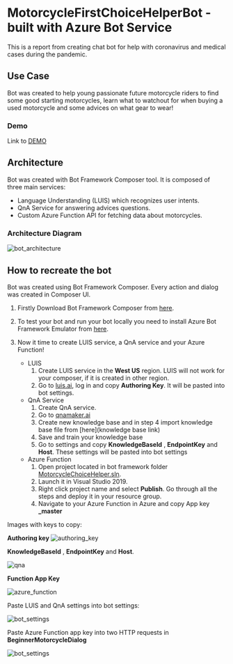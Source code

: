 # MotorcycleFirstChoiceHelperBot - built with Azure Bot Service

This is a report from creating chat bot for help with coronavirus and medical cases during the pandemic.

## Use Case

Bot was created to help young passionate future motorcycle riders to find some good starting motorcycles, learn what to watchout for when buying a used motorcycle and some advices on what gear to wear!

### Demo
Link to [DEMO](https://www.youtube.com/watch?v=AepTL3Bky9g&feature=youtu.be&ab_channel=Micha%C5%82Kolendo)

## Architecture

Bot was created with Bot Framework Composer tool.
It is composed of three main services:

- Language Understanding (LUIS) which recognizes user intents.
- QnA Service for answering advices questions.
- Custom Azure Function API for fetching data about motorcycles.

### Architecture Diagram

![bot_architecture](./graphics/BotArchitecture.jpg "Azure Bot Architecture")

## How to recreate the bot

Bot was created using Bot Framework Composer. Every action and dialog was created in Composer UI.

1. Firstly Download Bot Framework Composer from [here](https://github.com/microsoft/BotFramework-Composer/releases).

2. To test your bot and run your bot locally you need to install Azure Bot Framework Emulator from [here](https://github.com/Microsoft/BotFramework-Emulator/releases).

3. Now it time to create LUIS service, a QnA service and your Azure Function!
   - LUIS
     1. Create LUIS service in the **West US** region. LUIS will not work for your composer, if it is created in other region.
     2. Go to [luis.ai](https://www.luis.ai), log in and copy **Authoring Key**. It will be pasted into bot settings.
   - QnA Service
     1. Create QnA service.
     2. Go to [qnamaker.ai](https://www.qnamaker.ai/)
     3. Create new knowledge base and in step 4 import knowledge base file from [here](knowledge base link)
     4. Save and train your knowledge base
     5. Go to settings and copy **KnowledgeBaseId** , **EndpointKey** and **Host**. These settings will be pasted into bot settings
   - Azure Function
     1. Open project located in bot framework folder [MotorcycleChoiceHelper.sln](https://github.com/kolendomichal/AI-on-Microsoft-Azure/blob/master/AI%20Machine%20Learning/bot/MotorcycleChoiceHelper/MotorcycleChoiceHelper.sln).
     2. Launch it in Visual Studio 2019.
     3. Right click project name and select **Publish**. Go through all the steps and deploy it in your resource group.
     4. Navigate to your Azure Function in Azure and copy App key **_master**

Images with keys to copy:

**Authoring key**
![authoring_key](./graphics/authoring_key.png)

**KnowledgeBaseId** , **EndpointKey** and **Host**.

![qna](./graphics/qna.png)

**Function App Key**

![azure_function](./graphics/azure_function.png)

Paste LUIS and QnA settings into bot settings:

![bot_settings](./graphics/bot_settings.png)

Paste Azure Function app key into two HTTP requests in **BeginnerMotorcycleDialog**

![bot_settings](./graphics/http_req.png)
